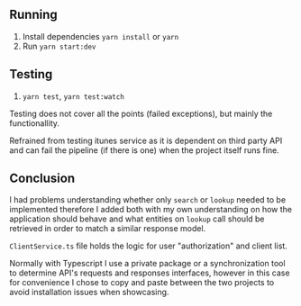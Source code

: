 ## Running

1. Install dependencies `yarn install` or `yarn`
2. Run `yarn start:dev`

## Testing

1. `yarn test`, `yarn test:watch`

Testing does not cover all the points (failed exceptions), but mainly the functionallity.

Refrained from testing itunes service as it is dependent on third party API and can fail the pipeline (if there is one) when the project itself runs fine.


## Conclusion

I had problems understanding whether only `search` or `lookup` needed to be implemented therefore I added both with my own understanding on how the application should behave and what entities on `lookup` call should be retrieved in order to match a similar response model.

`ClientService.ts` file holds the logic for user "authorization" and client list.

Normally with Typescript I use a private package or a synchronization tool to determine API's requests and responses interfaces, however in this case for convenience I chose to copy and paste between the two projects to avoid installation issues when showcasing.